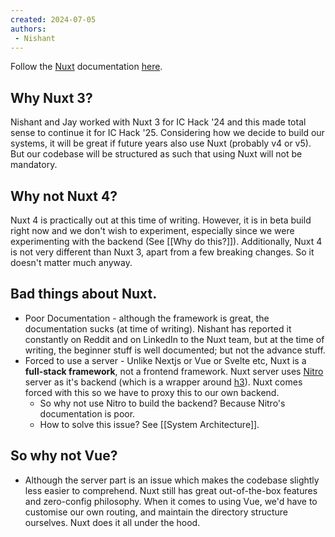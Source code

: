 ```yaml
---
created: 2024-07-05
authors:
 - Nishant
---
```

Follow the [Nuxt](https://nuxt.com) documentation [here](https://nuxt.com/docs/getting-started/introduction). 

## Why Nuxt 3?

Nishant and Jay worked with Nuxt 3 for IC Hack '24 and this made total sense to continue it for IC Hack '25. Considering how we decide to build our systems, it will be great if future years also use Nuxt (probably v4 or v5). But our codebase will be structured as such that using Nuxt will not be mandatory. 

## Why not Nuxt 4?

Nuxt 4 is practically out at this time of writing. However, it is in beta build right now and we don't wish to experiment, especially since we were experimenting with the backend (See [[Why do this?]]). Additionally, Nuxt 4 is not very different than Nuxt 3, apart from a few breaking changes. So it doesn't matter much anyway.

## Bad things about Nuxt.

- Poor Documentation - although the framework is great, the documentation sucks (at time of writing). Nishant has reported it constantly on Reddit and on LinkedIn to the Nuxt team, but at the time of writing, the beginner stuff is well documented; but not the advance stuff. 
- Forced to use a server - Unlike Nextjs or Vue or Svelte etc, Nuxt is a **full-stack framework**, not a frontend framework. Nuxt server uses [Nitro](https://nitro.unjs.io/) server as it's backend (which is a wrapper around [h3](https://h3.unjs.io/)). Nuxt comes forced with this so we have to proxy this to our own backend.
	- So why not use Nitro to build the backend? Because Nitro's documentation is poor.
	- How to solve this issue? See [[System Architecture]].

## So why not Vue?

- Although the server part is an issue which makes the codebase slightly less easier to comprehend. Nuxt still has great out-of-the-box features and zero-config philosophy. When it comes to using Vue, we'd have to customise our own routing, and maintain the directory structure ourselves. Nuxt does it all under the hood. 